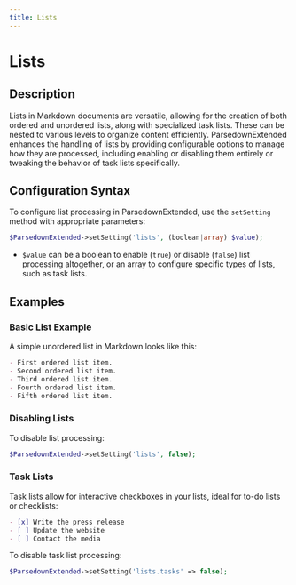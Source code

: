 ```yaml
---
title: Lists
---
```


# Lists

## Description

Lists in Markdown documents are versatile, allowing for the creation of both ordered and unordered lists, along with specialized task lists. These can be nested to various levels to organize content efficiently. ParsedownExtended enhances the handling of lists by providing configurable options to manage how they are processed, including enabling or disabling them entirely or tweaking the behavior of task lists specifically.

## Configuration Syntax

To configure list processing in ParsedownExtended, use the `setSetting` method with appropriate parameters:

```php
$ParsedownExtended->setSetting('lists', (boolean|array) $value);
```

- `$value` can be a boolean to enable (`true`) or disable (`false`) list processing altogether, or an array to configure specific types of lists, such as task lists.

## Examples

### Basic List Example

A simple unordered list in Markdown looks like this:

```markdown
- First ordered list item.
- Second ordered list item.
- Third ordered list item.
- Fourth ordered list item.
- Fifth ordered list item.
```

### Disabling Lists

To disable list processing:

```php
$ParsedownExtended->setSetting('lists', false);
```

### Task Lists

Task lists allow for interactive checkboxes in your lists, ideal for to-do lists or checklists:

```markdown
- [x] Write the press release
- [ ] Update the website
- [ ] Contact the media
```

To disable task list processing:

```php
$ParsedownExtended->setSetting('lists.tasks' => false);
```